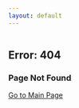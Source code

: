 ```yaml
---
layout: default
---
```


<section>
    <div class="container w-container">
        <div class="width-container">
        <div class="flex-center m-hero">
            <img src="{{ site.baseurl }}/images/404-illustration.svg" alt="" class="_404-illustration">
            <h1 class="_404-heading">Error: 404</h1>
            <h3 class="_404-sub-heading">Page Not Found</h3>
            <a href="index.html">
                Go to Main Page<img src="{{ site.baseurl }}/images/right-arrow.svg" alt="" class="arrow-icon">
            </a>
        </div>
        </div>
    </div>
</section>